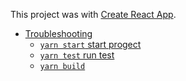 This project was with [Create React App](https://github.com/facebookincubator/create-react-app).


- [Troubleshooting](#troubleshooting)
  - [`yarn start` start progect ](#npm-start-doesnt-detect-changes)
  - [`yarn test` run test](#npm-test-hangs-on-macos-sierra)
  - [`yarn build` ](#npm-run-build-exits-too-early)

